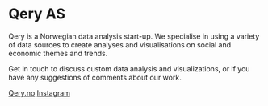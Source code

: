 # Qery AS

Qery is a Norwegian data analysis start-up. We specialise in using a variety of data sources to create analyses and visualisations on social and economic themes and trends.

Get in touch to discuss custom data analysis and visualizations, or if you have any suggestions of comments about our work.

[Qery.no](https://qery.no)
[Instagram](https://www.instagram.com/statsandgraphs/)
